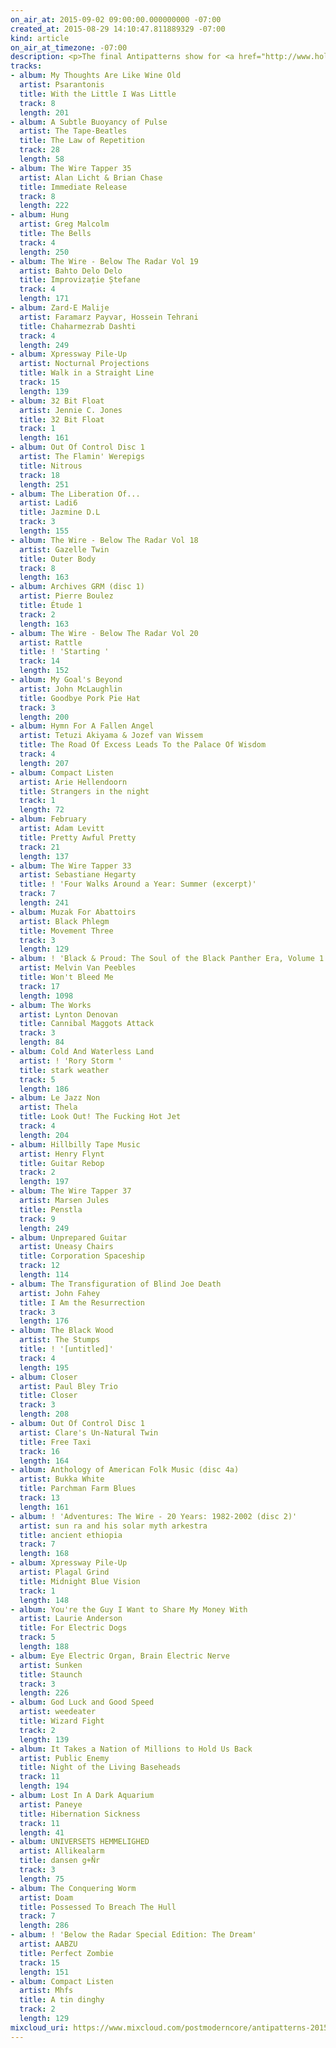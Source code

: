 ```yaml
---
on_air_at: 2015-09-02 09:00:00.000000000 -07:00
created_at: 2015-08-29 14:10:47.811889329 -07:00
kind: article
on_air_at_timezone: -07:00
description: <p>The final Antipatterns show for <a href="http://www.hollowearthradio.org/">Hollow Earth Radio</a>.</p><p>Thanks for Hollow Earth Radio, I've really enjoyed my time on the station. To celebrate, this show is an extremely disparate selection of music to hopefully jar the listener and form new associations.</p>
tracks:
- album: My Thoughts Are Like Wine Old
  artist: Psarantonis
  title: With the Little I Was Little
  track: 8
  length: 201
- album: A Subtle Buoyancy of Pulse
  artist: The Tape-Beatles
  title: The Law of Repetition
  track: 28
  length: 58
- album: The Wire Tapper 35
  artist: Alan Licht & Brian Chase
  title: Immediate Release
  track: 8
  length: 222
- album: Hung
  artist: Greg Malcolm
  title: The Bells
  track: 4
  length: 250
- album: The Wire - Below The Radar Vol 19
  artist: Bahto Delo Delo
  title: Improvizație Ștefane
  track: 4
  length: 171
- album: Zard-E Malije
  artist: Faramarz Payvar, Hossein Tehrani
  title: Chaharmezrab Dashti
  track: 4
  length: 249
- album: Xpressway Pile-Up
  artist: Nocturnal Projections
  title: Walk in a Straight Line
  track: 15
  length: 139
- album: 32 Bit Float
  artist: Jennie C. Jones
  title: 32 Bit Float
  track: 1
  length: 161
- album: Out Of Control Disc 1
  artist: The Flamin' Werepigs
  title: Nitrous
  track: 18
  length: 251
- album: The Liberation Of...
  artist: Ladi6
  title: Jazmine D.L
  track: 3
  length: 155
- album: The Wire - Below The Radar Vol 18
  artist: Gazelle Twin
  title: Outer Body
  track: 8
  length: 163
- album: Archives GRM (disc 1)
  artist: Pierre Boulez
  title: Étude 1
  track: 2
  length: 163
- album: The Wire - Below The Radar Vol 20
  artist: Rattle
  title: ! 'Starting '
  track: 14
  length: 152
- album: My Goal's Beyond
  artist: John McLaughlin
  title: Goodbye Pork Pie Hat
  track: 3
  length: 200
- album: Hymn For A Fallen Angel
  artist: Tetuzi Akiyama & Jozef van Wissem
  title: The Road Of Excess Leads To the Palace Of Wisdom
  track: 4
  length: 207
- album: Compact Listen
  artist: Arie Hellendoorn
  title: Strangers in the night
  track: 1
  length: 72
- album: February
  artist: Adam Levitt
  title: Pretty Awful Pretty
  track: 21
  length: 137
- album: The Wire Tapper 33
  artist: Sebastiane Hegarty
  title: ! 'Four Walks Around a Year: Summer (excerpt)'
  track: 7
  length: 241
- album: Muzak For Abattoirs
  artist: Black Phlegm
  title: Movement Three
  track: 3
  length: 129
- album: ! 'Black & Proud: The Soul of the Black Panther Era, Volume 1'
  artist: Melvin Van Peebles
  title: Won't Bleed Me
  track: 17
  length: 1098
- album: The Works
  artist: Lynton Denovan
  title: Cannibal Maggots Attack
  track: 3
  length: 84
- album: Cold And Waterless Land
  artist: ! 'Rory Storm '
  title: stark weather
  track: 5
  length: 186
- album: Le Jazz Non
  artist: Thela
  title: Look Out! The Fucking Hot Jet
  track: 4
  length: 204
- album: Hillbilly Tape Music
  artist: Henry Flynt
  title: Guitar Rebop
  track: 2
  length: 197
- album: The Wire Tapper 37
  artist: Marsen Jules
  title: Penstla
  track: 9
  length: 249
- album: Unprepared Guitar
  artist: Uneasy Chairs
  title: Corporation Spaceship
  track: 12
  length: 114
- album: The Transfiguration of Blind Joe Death
  artist: John Fahey
  title: I Am the Resurrection
  track: 3
  length: 176
- album: The Black Wood
  artist: The Stumps
  title: ! '[untitled]'
  track: 4
  length: 195
- album: Closer
  artist: Paul Bley Trio
  title: Closer
  track: 3
  length: 208
- album: Out Of Control Disc 1
  artist: Clare's Un-Natural Twin
  title: Free Taxi
  track: 16
  length: 164
- album: Anthology of American Folk Music (disc 4a)
  artist: Bukka White
  title: Parchman Farm Blues
  track: 13
  length: 161
- album: ! 'Adventures: The Wire - 20 Years: 1982-2002 (disc 2)'
  artist: sun ra and his solar myth arkestra
  title: ancient ethiopia
  track: 7
  length: 168
- album: Xpressway Pile-Up
  artist: Plagal Grind
  title: Midnight Blue Vision
  track: 1
  length: 148
- album: You're the Guy I Want to Share My Money With
  artist: Laurie Anderson
  title: For Electric Dogs
  track: 5
  length: 188
- album: Eye Electric Organ, Brain Electric Nerve
  artist: Sunken
  title: Staunch
  track: 3
  length: 226
- album: God Luck and Good Speed
  artist: weedeater
  title: Wizard Fight
  track: 2
  length: 139
- album: It Takes a Nation of Millions to Hold Us Back
  artist: Public Enemy
  title: Night of the Living Baseheads
  track: 11
  length: 194
- album: Lost In A Dark Aquarium
  artist: Paneye
  title: Hibernation Sickness
  track: 11
  length: 41
- album: UNIVERSETS HEMMELIGHED
  artist: Allikealarm
  title: dansen g+Ñr
  track: 3
  length: 75
- album: The Conquering Worm
  artist: Doam
  title: Possessed To Breach The Hull
  track: 7
  length: 286
- album: ! 'Below the Radar Special Edition: The Dream'
  artist: AABZU
  title: Perfect Zombie
  track: 15
  length: 151
- album: Compact Listen
  artist: Mhfs
  title: A tin dinghy
  track: 2
  length: 129
mixcloud_uri: https://www.mixcloud.com/postmoderncore/antipatterns-2015-09-02/
---
```

